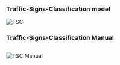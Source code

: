 ### Traffic-Signs-Classification model 
![TSC](https://user-images.githubusercontent.com/76039658/184790161-e37aadfd-779b-4946-bdac-6a4bf6c2a634.png)


### Traffic-Signs-Classification Manual
##
![TSC Manual](https://user-images.githubusercontent.com/76039658/184789664-c808470c-f93f-4fd5-a6aa-a03cedc7bba1.jpeg)

